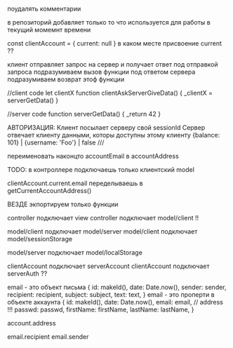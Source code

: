 поудалять комментарии

в репозиторий добавляет только то что используется для работы в текущий момемнт времени

const clientAccount = { current: null }
в каком месте присвоение current ??

клиент отправляет запрос на сервер и получает ответ
под отправкой запроса подразумиваем вызов функции
под ответом сервера подразумиваем возврат этоф функции

//client code
let clientX
function clientAskServerGiveData() {
\_clientX = serverGetData()
}

//server code
function serverGetData() {
\_return 42
}

АВТОРИЗАЦИЯ:
Клиент посылает серверу свой sessionId
Сервер отвечает клиенту данными, которы доступны этому клиенту
{balance: 101} | {username: 'Foo'} | false
///

переименовать наконцто accountEmail в accountAddress

TODO: в контроллере подключаешь только клиентский model

clientAccount.current.email переделываешь в getCurrentAccountAddress()

ВЕЗДЕ экпортируем только функции

controller подключает view
controller подключает model/client !!

model/client подключает model/server
model/client подключает model/sessionStorage

model/server подключает model/localStorage

clientAccount подключает serverAccount
clientAccount подключает serverAuth ??

email - это объект письма
{
id: makeId(),
date: Date.now(),
sender: sender,
recipient: recipient,
subject: subject,
text: text,
}
email - это проперти в объекте аккаунта
{
id: makeId(),
date: Date.now(),
email: email, // address !!!
passwd: passwd,
firstName: firstName,
lastName: lastName,
}

account.address

email.recipient
email.sender
